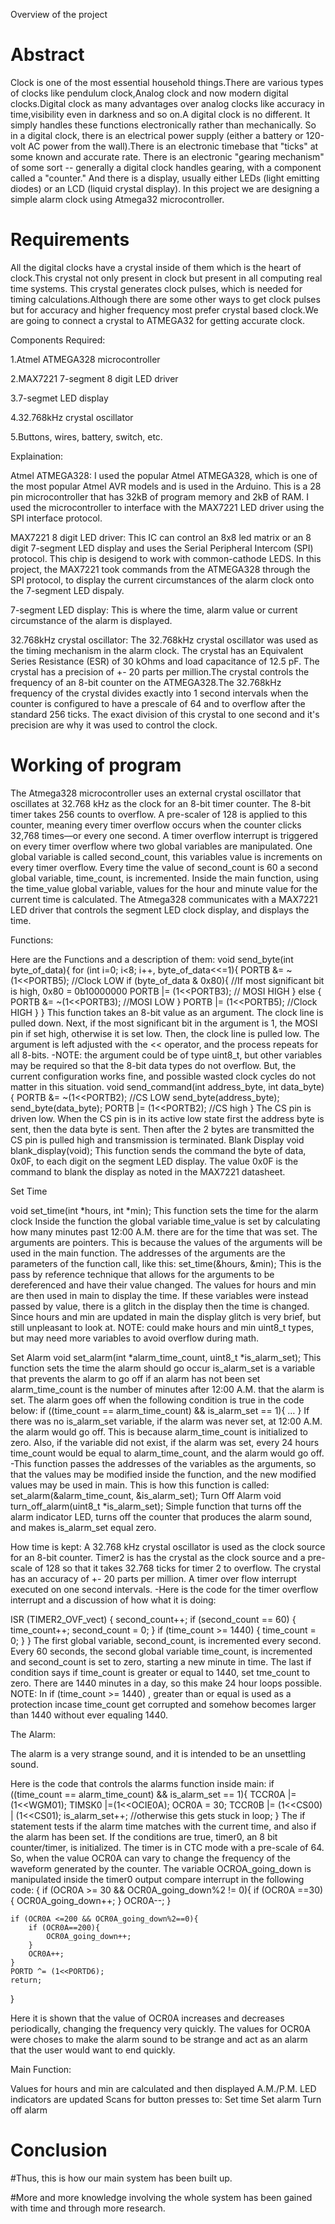 Overview of the project

# Abstract

Clock is one of the most essential household things.There are various types of clocks like pendulum clock,Analog clock and now modern digital clocks.Digital clock as 
many advantages over analog clocks like accuracy in time,visibility even in darkness and so on.A digital clock is no different. It simply handles these functions
electronically rather than mechanically. So in a digital clock, there is an electrical power supply (either a battery or 120-volt AC power from the wall).There is an
electronic timebase that "ticks" at some known and accurate rate. There is an electronic "gearing mechanism" of some sort -- generally a digital clock handles gearing,
with a component called a "counter." And there is a display, usually either LEDs (light emitting diodes) or an LCD (liquid crystal display).
In this project we are designing a simple alarm clock using Atmega32 microcontroller.

# Requirements

All the digital clocks have a crystal inside of them which is the heart of clock.This crystal not only present in clock but present in all computing real time systems. 
This crystal generates clock pulses, which is needed for timing calculations.Although there are some other ways to get clock pulses but for accuracy and higher
frequency most prefer crystal based clock.We are going to connect a crystal to ATMEGA32 for getting accurate clock.

 Components Required:
 
1.Atmel ATMEGA328 microcontroller

2.MAX7221 7-segment 8 digit LED driver

3.7-segmet LED display

4.32.768kHz crystal oscillator

5.Buttons, wires, battery, switch, etc.


Explaination:

Atmel ATMEGA328:
I used the popular Atmel ATMEGA328, which is one of the most popular Atmel AVR models and is used in the Arduino. 
This is a 28 pin microcontroller that has 32kB of program memory and 2kB of RAM. 
I used the microcontroller to interface with the MAX7221 LED driver using the SPI interface protocol.

MAX7221 8 digit LED driver:
This IC can control an 8x8 led matrix or an 8 digit 7-segment LED display and uses the Serial Peripheral Intercom (SPI) protocol. 
This chip is desigend to work with common-cathode LEDS. In this project, the MAX7221 took commands from the ATMEGA328 through the SPI protocol, to display the
current circumstances of the alarm clock onto the 7-segment LED dispaly.

7-segment LED display:
This is where the time, alarm value or current circumstance of the alarm is displayed.

32.768kHz crystal oscillator:
The 32.768kHz crystal oscillator was used as the timing mechanism in the alarm clock. The crystal has an Equivalent Series Resistance (ESR) of 30 kOhms and load 
capacitance of 12.5 pF. The crystal has a precision of +- 20 parts per million.The crystal controls the frequency of an 8-bit counter on the ATMEGA328.The 32.768kHz 
frequency of the crystal divides exactly into 1 second intervals when the counter is configured to have a prescale of 64 and to overflow after the standard 256 ticks. 
The exact division of this crystal to one second and it's precision are why it was used to control the clock.


# Working of program

The Atmega328 microcontroller uses an external crystal oscillator that oscillates at 32.768 kHz as the clock for an 8-bit timer counter. The 8-bit timer takes 256 counts
to overflow. A pre-scaler of 128 is applied to this counter, meaning every timer overflow occurs when the counter clicks 32,768 times—or every one second.
A timer overflow interrupt is triggered on every timer overflow where two global variables are manipulated. One global variable is called second_count, this variables
value is increments on every timer overflow. Every time the value of second_count is 60 a second global variable, time_count, is incremented. Inside the main function,
using the time_value global variable, values for the hour and minute value for the current time is calculated. The Atmega328 communicates with a MAX7221 LED driver 
that controls the segment LED clock display, and displays the time.

Functions:

Here are the Functions and a description of them:
void send_byte(int byte_of_data){
	for (int i=0; i<8; i++, byte_of_data<<=1){
		PORTB &= ~(1<<PORTB5);    //Clock LOW
		if (byte_of_data & 0x80){    //If most significant bit is high, 0x80 = 0b10000000
			PORTB |= (1<<PORTB3);    // MOSI HIGH
		}
		else {
			PORTB &= ~(1<<PORTB3);    //MOSI LOW
		}
		PORTB |= (1<<PORTB5);    //Clock HIGH
	}
}
This function takes an 8-bit value as an argument. The clock line is pulled down. Next, if the most significant bit in the argument is 1, the MOSI pin if set high, otherwise it is set low. Then, the clock line is pulled low. The argument is left adjusted with the << operator, and the process repeats for all 8-bits. -NOTE: the argument could be of type uint8_t, but other variables may be required so that the 8-bit data types do not overflow. But, the current configuration works fine, and possible wasted clock cycles do not matter in this situation.
void send_command(int address_byte, int data_byte){
	PORTB &= ~(1<<PORTB2);    //CS LOW
	send_byte(address_byte);
	send_byte(data_byte);
	PORTB |= (1<<PORTB2);    //CS high
}
The CS pin is driven low. When the CS pin is in its active low state first the address byte is sent, then the data byte is sent. Then after the 2 bytes are transmitted the CS pin is pulled high and transmission is terminated.
Blank Display
void blank_display(void);
This function sends the command the byte of data, 0x0F, to each digit on the segment LED display. The value 0x0F is the command to blank the display as noted in the MAX7221 datasheet.

Set Time

void set_time(int *hours, int *min);
This function sets the time for the alarm clock
Inside the function the global variable time_value is set by calculating how many minutes past 12:00 A.M. there are for the time that was set.
The arguments are pointers. This is because the values of the arguments will be used in the main function. The addresses of the arguments are the parameters of the function call, like this:
set_time(&hours, &min);
This is the pass by reference technique that allows for the arguments to be dereferenced and have their value changed.
The values for hours and min are then used in main to display the time. If these variables were instead passed by value, there is a glitch in the display then the time is changed. Since hours and min are updated in main the display glitch is very brief, but still unpleasant to look at.
NOTE: could make hours and min uint8_t types, but may need more variables to avoid overflow during math.

Set Alarm
void set_alarm(int *alarm_time_count, uint8_t *is_alarm_set);
This function sets the time the alarm should go occur
is_alarm_set is a variable that prevents the alarm to go off if an alarm has not been set
alarm_time_count is the number of minutes after 12:00 A.M. that the alarm is set.
The alarm goes off when the following condition is true in the code below:
if ((time_count == alarm_time_count) && is_alarm_set == 1){
…
}
If there was no is_alarm_set variable, if the alarm was never set, at 12:00 A.M. the alarm would go off. This is because alarm_time_count is initialized to zero. Also, if the variable did not exist, if the alarm was set, every 24 hours time_count would be equal to alarm_time_count, and the alarm would go off. -This function passes the addresses of the variables as the arguments, so that the values may be modified inside the function, and the new modified values may be used in main.
This is how this function is called:
set_alarm(&alarm_time_count, &is_alarm_set);
Turn Off Alarm
void turn_off_alarm(uint8_t *is_alarm_set);
Simple function that turns off the alarm indicator LED, turns off the counter that produces the alarm sound, and makes is_alarm_set equal zero.

How time is kept:
A 32.768 kHz crystal oscillator is used as the clock source for an 8-bit counter. Timer2 is has the crystal as the clock source and a pre-scale of 128 so that it takes 32.768 ticks for timer 2 to overflow. The crystal has an accuracy of +- 20 parts per million. A timer over flow interrupt executed on one second intervals. -Here is the code for the timer overflow interrupt and a discussion of how what it is doing:

ISR (TIMER2_OVF_vect)
{
	second_count++;
	if (second_count == 60) {
		time_count++;
		second_count = 0;
	}
	if (time_count >= 1440) {
		time_count = 0;
	}
}
The first global variable, second_count, is incremented every second.
Every 60 seconds, the second global variable time_count, is incremented and second_count is set to zero, starting a new minute in time.
The last if condition says if time_count is greater or equal to 1440, set tme_count to zero. There are 1440 minutes in a day, so this make 24 hour loops possible.
NOTE: In if (time_count >= 1440) , greater than or equal is used as a protection incase time_count get corrupted and somehow becomes larger than 1440 without ever equaling 1440.


The Alarm:

The alarm is a very strange sound, and it is intended to be an unsettling sound.

Here is the code that controls the alarms function inside main:
if ((time_count == alarm_time_count) && is_alarm_set == 1){
	TCCR0A |= (1<<WGM01);
	TIMSK0 |=(1<<OCIE0A);
	OCR0A = 30;
	TCCR0B |= (1<<CS00) | (1<<CS01);
	is_alarm_set++;  //otherwise this gets stuck in loop;
}
The if statement tests if the alarm time matches with the current time, and also if the alarm has been set.
If the conditions are true, timer0, an 8 bit counter/timer, is initialized.
The timer is in CTC mode with a pre-scale of 64. So, when the value OCR0A can vary to change the frequency of the waveform generated by the counter.
The variable OCROA_going_down is manipulated inside the timer0 output compare interrupt in the following code:
{
	if (OCR0A >= 30 && OCR0A_going_down%2 != 0){
		if (OCR0A ==30){
			OCR0A_going_down++;
		}
		OCR0A--;
	}
	
	if (OCR0A <=200 && OCR0A_going_down%2==0){
		if (OCR0A==200){
			OCR0A_going_down++;
		}
		OCR0A++;
	}
	PORTD ^= (1<<PORTD6);
	return;
}

Here it is shown that the value of OCR0A increases and decreases periodically, changing the frequency very quickly.
The values for OCR0A were choses to make the alarm sound to be strange and act as an alarm that the user would want to end quickly.


Main Function:

Values for hours and min are calculated and then displayed
A.M./P.M. LED indicators are updated
Scans for button presses to:
Set time
Set alarm
Turn off alarm

# Conclusion

#Thus, this is how our main system has been built up.

#More and more knowledge involving the whole system has been gained with time and through more research.
